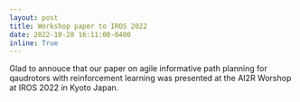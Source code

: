 ```yaml
---
layout: post
title: Workshop paper to IROS 2022
date: 2022-10-28 16:11:00-0400
inline: True
---
```


Glad to annouce that our paper on agile informative path planning for qaudrotors with reinforcement learning was presented at the
AI2R Worshop at IROS 2022 in Kyoto Japan.


